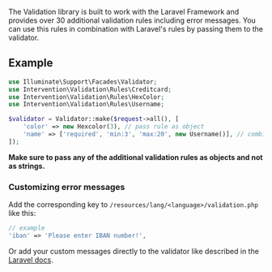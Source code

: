 The Validation library is built to work with the Laravel Framework and provides over 30 additional validation rules including error messages. You can use this rules in combination with Laravel's rules by passing them to the validator.

## Example

```php
use Illuminate\Support\Facades\Validator;
use Intervention\Validation\Rules\Creditcard;
use Intervention\Validation\Rules\HexColor;
use Intervention\Validation\Rules\Username;

$validator = Validator::make($request->all(), [
    'color' => new Hexcolor(3), // pass rule as object
    'name' => ['required', 'min:3', 'max:20', new Username()], // combining rules works as well
]);
```

**Make sure to pass any of the additional validation rules as objects and not as strings.**

### Customizing error messages

Add the corresponding key to `/resources/lang/<language>/validation.php` like this:

```php
// example
'iban' => 'Please enter IBAN number!',
```

Or add your custom messages directly to the validator like described in the [Laravel docs](https://laravel.com/docs/8.x/validation#manual-customizing-the-error-messages).

